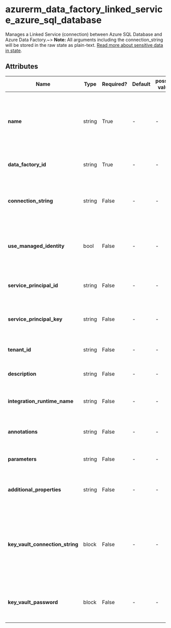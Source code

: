 # azurerm_data_factory_linked_service_azure_sql_database

Manages a Linked Service (connection) between Azure SQL Database and Azure Data Factory.~> **Note:** All arguments including the connection_string will be stored in the raw state as plain-text. [Read more about sensitive data in state](/docs/state/sensitive-data.html).

## Attributes

| Name | Type | Required? | Default  | possible values | Description |
| ---- | ---- | --------- | -------- | ----------- | ----------- |
| **name** | string | True | -  |  -  | Specifies the name of the Data Factory Linked Service Azure SQL Database. Changing this forces a new resource to be created. Must be unique within a data factory. See the [Microsoft documentation](https://docs.microsoft.com/azure/data-factory/naming-rules) for all restrictions. | 
| **data_factory_id** | string | True | -  |  -  | The Data Factory ID in which to associate the Linked Service with. Changing this forces a new resource. | 
| **connection_string** | string | False | -  |  -  | The connection string in which to authenticate with Azure SQL Database. Exactly one of either `connection_string` or `key_vault_connection_string` is required. | 
| **use_managed_identity** | bool | False | -  |  -  | Whether to use the Data Factory's managed identity to authenticate against the Azure SQL Database. Incompatible with `service_principal_id` and `service_principal_key` | 
| **service_principal_id** | string | False | -  |  -  | The service principal id in which to authenticate against the Azure SQL Database. Required if `service_principal_key` is set. | 
| **service_principal_key** | string | False | -  |  -  | The service principal key in which to authenticate against the Azure SQL Database. Required if `service_principal_id` is set. | 
| **tenant_id** | string | False | -  |  -  | The tenant id or name in which to authenticate against the Azure SQL Database. | 
| **description** | string | False | -  |  -  | The description for the Data Factory Linked Service Azure SQL Database. | 
| **integration_runtime_name** | string | False | -  |  -  | The integration runtime reference to associate with the Data Factory Linked Service Azure SQL Database. | 
| **annotations** | string | False | -  |  -  | List of tags that can be used for describing the Data Factory Linked Service Azure SQL Database. | 
| **parameters** | string | False | -  |  -  | A map of parameters to associate with the Data Factory Linked Service Azure SQL Database. | 
| **additional_properties** | string | False | -  |  -  | A map of additional properties to associate with the Data Factory Linked Service Azure SQL Database. | 
| **key_vault_connection_string** | block | False | -  |  -  | A `key_vault_connection_string` block. Use this argument to store Azure SQL Database connection string in an existing Key Vault. It needs an existing Key Vault Data Factory Linked Service. Exactly one of either `connection_string` or `key_vault_connection_string` is required. | 
| **key_vault_password** | block | False | -  |  -  | A `key_vault_password` block. Use this argument to store SQL Server password in an existing Key Vault. It needs an existing Key Vault Data Factory Linked Service. | 

